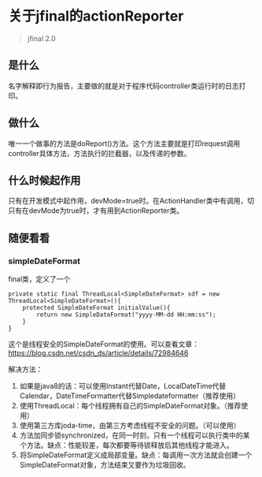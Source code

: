 # 关于jfinal的actionReporter
> jfinal 2.0

## 是什么
名字解释即行为报告，主要做的就是对于程序代码controller类运行时的日志打印。

## 做什么
唯一一个做事的方法是doReport()方法。这个方法主要就是打印request调用controller具体方法，方法执行的拦截器，以及传递的参数。

## 什么时候起作用
只有在开发模式中起作用，devMode=true时。在ActionHandler类中有调用，切只有在devMode为true时，才有用到ActionReporter类。

## 随便看看

### simpleDateFormat 
final类，定义了一个
	
	private static final ThreadLocal<SimpleDateFormat> sdf = new ThreadLocal<SimpleDateFormat>(){
		protected SimpleDateFormat initialValue(){
			return new SimpleDateFormat("yyyy-MM-dd HH:mm:ss");
		}
	}

这个是线程安全的SimpleDateFormat的使用。可以查看文章：
https://blog.csdn.net/csdn_ds/article/details/72984646

解决方法：

1. 如果是java8的话：可以使用Instant代替Date，LocalDateTime代替Calendar，DateTimeFormatter代替Simpledateformatter（推荐使用）
2. 使用ThreadLocal：每个线程拥有自己的SimpleDateFormat对象。（推荐使用）
3. 使用第三方库joda-time，由第三方考虑线程不安全的问题。（可以使用）
4. 方法加同步锁synchronized，在同一时刻，只有一个线程可以执行类中的某个方法。缺点：性能较差，每次都要等待锁释放后其他线程才能进入。
5. 将SimpleDateFormat定义成局部变量。缺点：每调用一次方法就会创建一个SimpleDateFormat对象，方法结束又要作为垃圾回收。